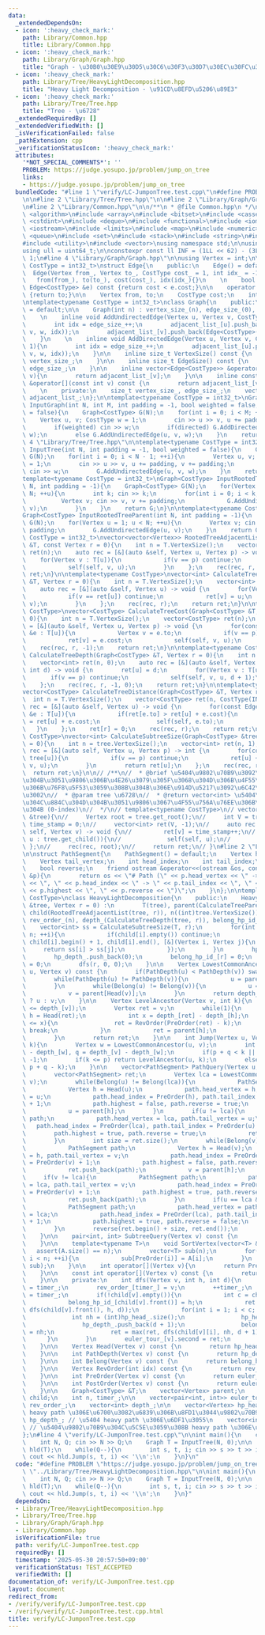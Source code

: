 ```yaml
---
data:
  _extendedDependsOn:
  - icon: ':heavy_check_mark:'
    path: Library/Common.hpp
    title: Library/Common.hpp
  - icon: ':heavy_check_mark:'
    path: Library/Graph/Graph.hpp
    title: "Graph - \u30B0\u30E9\u30D5\u30C6\u30F3\u30D7\u30EC\u30FC\u30C8"
  - icon: ':heavy_check_mark:'
    path: Library/Tree/HeavyLightDecomposition.hpp
    title: "Heavy Light Decomposition - \u91CD\u8EFD\u5206\u89E3"
  - icon: ':heavy_check_mark:'
    path: Library/Tree/Tree.hpp
    title: "Tree - \u6728"
  _extendedRequiredBy: []
  _extendedVerifiedWith: []
  _isVerificationFailed: false
  _pathExtension: cpp
  _verificationStatusIcon: ':heavy_check_mark:'
  attributes:
    '*NOT_SPECIAL_COMMENTS*': ''
    PROBLEM: https://judge.yosupo.jp/problem/jump_on_tree
    links:
    - https://judge.yosupo.jp/problem/jump_on_tree
  bundledCode: "#line 1 \"verify/LC-JumponTree.test.cpp\"\n#define PROBLEM \"https://judge.yosupo.jp/problem/jump_on_tree\"\
    \n\n#line 2 \"Library/Tree/Tree.hpp\"\n\n#line 2 \"Library/Graph/Graph.hpp\"\n\
    \n#line 2 \"Library/Common.hpp\"\n\n/**\n * @file Common.hpp\n */\n\n#include\
    \ <algorithm>\n#include <array>\n#include <bitset>\n#include <cassert>\n#include\
    \ <cstdint>\n#include <deque>\n#include <functional>\n#include <iomanip>\n#include\
    \ <iostream>\n#include <limits>\n#include <map>\n#include <numeric>\n#include\
    \ <queue>\n#include <set>\n#include <stack>\n#include <string>\n#include <tuple>\n\
    #include <utility>\n#include <vector>\nusing namespace std;\n\nusing ll = int64_t;\n\
    using ull = uint64_t;\n\nconstexpr const ll INF = (1LL << 62) - (3LL << 30) -\
    \ 1;\n#line 4 \"Library/Graph/Graph.hpp\"\n\nusing Vertex = int;\n\ntemplate<typename\
    \ CostType = int32_t>\nstruct Edge{\n    public:\n    Edge() = default;\n\n  \
    \  Edge(Vertex from_, Vertex to_, CostType cost_ = 1, int idx_ = -1) :\n     \
    \   from(from_), to(to_), cost(cost_), idx(idx_){}\n    \n    bool operator<(const\
    \ Edge<CostType> &e) const {return cost < e.cost;}\n\n    operator int() const\
    \ {return to;}\n\n    Vertex from, to;\n    CostType cost;\n    int idx;\n};\n\
    \ntemplate<typename CostType = int32_t>\nclass Graph{\n    public:\n    Graph()\
    \ = default;\n\n    Graph(int n) : vertex_size_(n), edge_size_(0), adjacent_list_(n){}\n\
    \    \n    inline void AddUndirectedEdge(Vertex u, Vertex v, CostType w = 1){\n\
    \        int idx = edge_size_++;\n        adjacent_list_[u].push_back(Edge<CostType>(u,\
    \ v, w, idx));\n        adjacent_list_[v].push_back(Edge<CostType>(v, u, w, idx));\n\
    \    }\n    \n    inline void AddDirectedEdge(Vertex u, Vertex v, CostType w =\
    \ 1){\n        int idx = edge_size_++;\n        adjacent_list_[u].push_back(Edge<CostType>(u,\
    \ v, w, idx));\n    }\n\n    inline size_t VertexSize() const {\n        return\
    \ vertex_size_;\n    }\n\n    inline size_t EdgeSize() const {\n        return\
    \ edge_size_;\n    }\n\n    inline vector<Edge<CostType>> &operator[](const int\
    \ v){\n        return adjacent_list_[v];\n    }\n\n    inline const vector<Edge<CostType>>\
    \ &operator[](const int v) const {\n        return adjacent_list_[v];\n    }\n\
    \    \n    private:\n    size_t vertex_size_, edge_size_;\n    vector<vector<Edge<CostType>>>\
    \ adjacent_list_;\n};\n\ntemplate<typename CostType = int32_t>\nGraph<CostType>\
    \ InputGraph(int N, int M, int padding = -1, bool weighted = false, bool directed\
    \ = false){\n    Graph<CostType> G(N);\n    for(int i = 0; i < M; ++i){\n    \
    \    Vertex u, v; CostType w = 1;\n        cin >> u >> v, u += padding, v += padding;\n\
    \        if(weighted) cin >> w;\n        if(directed) G.AddDirectedEdge(u, v,\
    \ w);\n        else G.AddUndirectedEdge(u, v, w);\n    }\n    return G;\n}\n#line\
    \ 4 \"Library/Tree/Tree.hpp\"\n\ntemplate<typename CostType = int32_t>\nGraph<CostType>\
    \ InputTree(int N, int padding = -1, bool weighted = false){\n    Graph<CostType>\
    \ G(N);\n    for(int i = 0; i < N - 1; ++i){\n        Vertex u, v; CostType w\
    \ = 1;\n        cin >> u >> v, u += padding, v += padding;\n        if(weighted)\
    \ cin >> w;\n        G.AddUndirectedEdge(u, v, w);\n    }\n    return G;\n}\n\n\
    template<typename CostType = int32_t>\nGraph<CostType> InputRootedTreeChild(int\
    \ N, int padding = -1){\n    Graph<CostType> G(N);\n    for(Vertex u = 0; u <\
    \ N; ++u){\n        int k; cin >> k;\n        for(int i = 0; i < k; ++i){\n  \
    \          Vertex v; cin >> v, v += padding;\n            G.AddUndirectedEdge(u,\
    \ v);\n        }\n    }\n    return G;\n}\n\ntemplate<typename CostType = int32_t>\n\
    Graph<CostType> InputRootedTreeParent(int N, int padding = -1){\n    Graph<CostType>\
    \ G(N);\n    for(Vertex u = 1; u < N; ++u){\n        Vertex v; cin >> v, v +=\
    \ padding;\n        G.AddUndirectedEdge(u, v);\n    }\n    return G;\n}\n\ntemplate<typename\
    \ CostType = int32_t>\nvector<vector<Vertex>> RootedTreeAdjacentList(const Graph<CostType>\
    \ &T, const Vertex r = 0){\n    int n = T.VertexSize();\n    vector<vector<Vertex>>\
    \ ret(n);\n    auto rec = [&](auto &self, Vertex u, Vertex p) -> void {\n    \
    \    for(Vertex v : T[u]){\n            if(v == p) continue;\n            ret[u].push_back(v);\n\
    \            self(self, v, u);\n        }\n    };\n    rec(rec, r, -1);\n    return\
    \ ret;\n}\n\ntemplate<typename CostType>\nvector<int> CalculateTreeParent(Graph<CostType>\
    \ &T, Vertex r = 0){\n    int n = T.VertexSize();\n    vector<int> ret(n, -1);\n\
    \    auto rec = [&](auto &self, Vertex u) -> void {\n        for(Vertex v : T[u]){\n\
    \            if(v == ret[u]) continue;\n            ret[v] = u;\n            self(self,\
    \ v);\n        }\n    };\n    rec(rec, r);\n    return ret;\n}\n\ntemplate<typename\
    \ CostType>\nvector<CostType> CalculateTreeCost(Graph<CostType> &T, Vertex r =\
    \ 0){\n    int n = T.VertexSize();\n    vector<CostType> ret(n);\n    auto rec\
    \ = [&](auto &self, Vertex u, Vertex p) -> void {\n        for(const Edge<CostType>\
    \ &e : T[u]){\n            Vertex v = e.to;\n            if(v == p) continue;\n\
    \            ret[v] = e.cost;\n            self(self, v, u);\n        }\n    };\n\
    \    rec(rec, r, -1);\n    return ret;\n}\n\ntemplate<typename CostType>\nvector<int>\
    \ CalculateTreeDepth(Graph<CostType> &T, Vertex r = 0){\n    int n = T.VertexSize();\n\
    \    vector<int> ret(n, 0);\n    auto rec = [&](auto &self, Vertex u, Vertex p,\
    \ int d) -> void {\n        ret[u] = d;\n        for(Vertex v : T[u]){\n     \
    \       if(v == p) continue;\n            self(self, v, u, d + 1);\n        }\n\
    \    };\n    rec(rec, r, -1, 0);\n    return ret;\n}\n\ntemplate<typename CostType>\n\
    vector<CostType> CalculateTreeDistance(Graph<CostType> &T, Vertex r = 0){\n  \
    \  int n = T.VertexSize();\n    vector<CostType> ret(n, CostType(INF));\n    auto\
    \ rec = [&](auto &self, Vertex u) -> void {\n        for(const Edge<CostType>\
    \ &e : T[u]){\n            if(ret[e.to] > ret[u] + e.cost){\n                ret[e.to]\
    \ = ret[u] + e.cost;\n                self(self, e.to);\n            }\n     \
    \   }\n    };\n    ret[r] = 0;\n    rec(rec, r);\n    return ret;\n}\n\ntemplate<typename\
    \ CostType>\nvector<int> CalculateSubtreeSize(Graph<CostType> &tree, Vertex r\
    \ = 0){\n    int n = tree.VertexSize();\n    vector<int> ret(n, 1);\n    auto\
    \ rec = [&](auto self, Vertex u, Vertex p) -> int {\n        for(const int v :\
    \ tree[u]){\n            if(v == p) continue;\n            ret[u] += self(self,\
    \ v, u);\n        }\n        return ret[u];\n    };\n    rec(rec, r, -1);\n  \
    \  return ret;\n}\n\n// /**\n//  * @brief \u5404\u9802\u70B9\u3092\u884C\u304D\
    \u304B\u3051\u9806\u306B\u4E26\u3079\u305F\u3068\u304D\u306B\u4F55\u756A\u76EE\
    \u306B\u76F8\u5F53\u3059\u308B\u304B\u306E\u914D\u5217\u3092\u6C42\u3081\u308B\
    \u3002\n//  * @param tree \u6728\n//  * @return vector<int> \u5404\u9802\u70B9\
    \u304C\u884C\u304D\u304B\u3051\u9806\u3067\u4F55\u756A\u76EE\u306B\u306A\u308B\
    \u304B (0-index)\n//  */\n// template<typename CostType>\n// vector<int> CalculatePreOrder(RootedTree<CostType>\
    \ &tree){\n//     Vertex root = tree.get_root();\n//     int V = tree.get_vertex_size(),\
    \ time_stamp = 0;\n//     vector<int> ret(V, -1);\n//     auto rec = [&](auto\
    \ self, Vertex v) -> void {\n//         ret[v] = time_stamp++;\n//         for(Vertex\
    \ u : tree.get_child()){\n//             self(self, u);\n//         }\n//    \
    \ };\n//     rec(rec, root);\n//     return ret;\n// }\n#line 2 \"Library/Tree/HeavyLightDecomposition.hpp\"\
    \n\nstruct PathSegment{\n    PathSegment() = default;\n    Vertex head_vertex;\n\
    \    Vertex tail_vertex;\n    int head_index;\n    int tail_index;\n    bool highest;\n\
    \    bool reverse;\n    friend ostream &operator<<(ostream &os, const PathSegment\
    \ &p){\n        return os << \"# Path (\" << p.head_vertex << \" -> \" << p.tail_vertex\
    \ << \", \" << p.head_index << \" -> \" << p.tail_index << \", \" << boolalpha\
    \ << p.highest << \", \" << p.reverse << \")\";\n    }\n};\n\ntemplate<typename\
    \ CostType>\nclass HeavyLightDecomposition{\n    public:\n    HeavyLightDecomposition(Graph<CostType>\
    \ &tree, Vertex r = 0) :\n        T(tree), parent(CalculateTreeParent(tree, r)),\
    \ child(RootedTreeAdjacentList(tree, r)), n((int)tree.VertexSize()), euler_tour_(n),\
    \ rev_order_(n), depth_(CalculateTreeDepth(tree, r)), belong_hp_id_(n){\n    \
    \    vector<int> ss = CalculateSubtreeSize(T, r);\n        for(int i = 0; i <\
    \ n; ++i){\n            if(child[i].empty()) continue;\n            nth_element(child[i].begin(),\
    \ child[i].begin() + 1, child[i].end(), [&](Vertex i, Vertex j){\n           \
    \     return ss[i] > ss[j];\n            });\n        }\n        hp_head_.push_back(r);\n\
    \        hp_depth_.push_back(0);\n        belong_hp_id_[r] = 0;\n        timer_\
    \ = 0;\n        dfs(r, 0, 0);\n    }\n\n    Vertex LowestCommonAncestor(Vertex\
    \ u, Vertex v) const {\n        if(PathDepth(u) < PathDepth(v)) swap(u, v);\n\
    \        while(PathDepth(u) != PathDepth(v)){\n            u = parent[Head(u)];\n\
    \        }\n        while(Belong(u) != Belong(v)){\n            u = parent[Head(u)];\n\
    \            v = parent[Head(v)];\n        }\n        return depth_[u] < depth_[v]\
    \ ? u : v;\n    }\n\n    Vertex LevelAncestor(Vertex v, int k){\n        assert(k\
    \ <= depth_[v]);\n        Vertex ret = v;\n        while(1){\n            int\
    \ h = Head(ret);\n            int x = depth_[ret] - depth_[h];\n            if(k\
    \ <= x){\n                ret = RevOrder(PreOrder(ret) - k);\n               \
    \ break;\n            }\n            ret = parent[h];\n            k -= x + 1;\n\
    \        }\n        return ret;\n    }\n\n    int Jump(Vertex u, Vertex v, int\
    \ k){\n        Vertex w = LowestCommonAncestor(u, v);\n        int p = depth_[u]\
    \ - depth_[w], q = depth_[v] - depth_[w];\n        if(p + q < k || k < 0) return\
    \ -1;\n        if(k <= p) return LevelAncestor(u, k);\n        else return LevelAncestor(v,\
    \ p + q - k);\n    }\n\n    vector<PathSegment> PathQuery(Vertex u, Vertex v){\n\
    \        vector<PathSegment> ret;\n        Vertex lca = LowestCommonAncestor(u,\
    \ v);\n        while(Belong(u) != Belong(lca)){\n            PathSegment path;\n\
    \            Vertex h = Head(u);\n            path.head_vertex = h, path.tail_vertex\
    \ = u;\n            path.head_index = PreOrder(h), path.tail_index = PreOrder(u)\
    \ + 1;\n            path.highest = false, path.reverse = true;\n            ret.push_back(path);\n\
    \            u = parent[h];\n        }\n        if(u != lca){\n            PathSegment\
    \ path;\n            path.head_vertex = lca, path.tail_vertex = u;\n         \
    \   path.head_index = PreOrder(lca), path.tail_index = PreOrder(u) + 1;\n    \
    \        path.highest = true, path.reverse = true;\n            ret.push_back(path);\n\
    \        }\n        int size = ret.size();\n        while(Belong(v) != Belong(lca)){\n\
    \            PathSegment path;\n            Vertex h = Head(v);\n            path.head_vertex\
    \ = h, path.tail_vertex = v;\n            path.head_index = PreOrder(h), path.tail_index\
    \ = PreOrder(v) + 1;\n            path.highest = false, path.reverse = false;\n\
    \            ret.push_back(path);\n            v = parent[h];\n        }\n   \
    \     if(v != lca){\n            PathSegment path;\n            path.head_vertex\
    \ = lca, path.tail_vertex = v;\n            path.head_index = PreOrder(lca), path.tail_index\
    \ = PreOrder(v) + 1;\n            path.highest = true, path.reverse = false;\n\
    \            ret.push_back(path);\n        }\n        if(u == lca && v == lca){\n\
    \            PathSegment path;\n            path.head_vertex = path.tail_vertex\
    \ = lca;\n            path.head_index = PreOrder(lca), path.tail_index = PreOrder(lca)\
    \ + 1;\n            path.highest = true, path.reverse = false;\n            ret.push_back(path);\n\
    \        }\n        reverse(ret.begin() + size, ret.end());\n        return ret;\n\
    \    }\n\n    pair<int, int> SubtreeQuery(Vertex v) const {\n        return euler_tour_[v];\n\
    \    }\n\n    template<typename T>\n    void SortVertex(vector<T> &A){\n     \
    \   assert(A.size() == n);\n        vector<T> sub(n);\n        for(int i = 0;\
    \ i < n; ++i){\n            sub[PreOrder(i)] = A[i];\n        }\n        swap(A,\
    \ sub);\n    }\n\n    int operator[](Vertex v){\n        return PreOrder(v);\n\
    \    }\n\n    const int operator[](Vertex v) const {\n        return PreOrder(v);\n\
    \    }\n\n    private:\n    int dfs(Vertex v, int h, int d){\n        euler_tour_[v].first\
    \ = timer_;\n        rev_order_[timer_] = v;\n        ++timer_;\n        int ret\
    \ = timer_;\n        if(!child[v].empty()){\n            int c = child[v].size();\n\
    \            belong_hp_id_[child[v].front()] = h;\n            ret = max(ret,\
    \ dfs(child[v].front(), h, d));\n            for(int i = 1; i < c; ++i){\n   \
    \             int nh = (int)hp_head_.size();\n                hp_head_.push_back(child[v][i]);\n\
    \                hp_depth_.push_back(d + 1);\n                belong_hp_id_[child[v][i]]\
    \ = nh;\n                ret = max(ret, dfs(child[v][i], nh, d + 1));\n      \
    \      }\n        }\n        euler_tour_[v].second = ret;\n        return ret;\n\
    \    }\n\n    Vertex Head(Vertex v) const {\n        return hp_head_[belong_hp_id_[v]];\n\
    \    }\n\n    int PathDepth(Vertex v) const {\n        return hp_depth_[belong_hp_id_[v]];\n\
    \    }\n\n    int Belong(Vertex v) const {\n        return belong_hp_id_[v];\n\
    \    }\n\n    Vertex RevOrder(int idx) const {\n        return rev_order_[idx];\n\
    \    }\n\n    int PreOrder(Vertex v) const {\n        return euler_tour_[v].first;\n\
    \    }\n\n    int PostOrder(Vertex v) const {\n        return euler_tour_[v].second;\n\
    \    }\n\n    Graph<CostType> &T;\n    vector<Vertex> parent;\n    vector<vector<Vertex>>\
    \ child;\n    int n, timer_;\n\n    vector<pair<int, int>> euler_tour_;\n    vector<Vertex>\
    \ rev_order_;\n    vector<int> depth_;\n\n    vector<Vertex> hp_head_; // \u5404\
    \ heavy path \u306E\u6700\u3082\u6839\u306B\u8FD1\u3044\u9802\u70B9\n    vector<int>\
    \ hp_depth_; // \u5404 heavy path \u306E\u6DF1\u3055\n    vector<int> belong_hp_id_;\
    \ // \u5404\u9802\u70B9\u304C\u5C5E\u3059\u308B heavy path \u306E\u756A\u53F7\n\
    };\n#line 4 \"verify/LC-JumponTree.test.cpp\"\n\nint main(){\n    cin.tie(0)->sync_with_stdio(false);\n\
    \    int N, Q; cin >> N >> Q;\n    Graph T = InputTree(N, 0);\n\n    HeavyLightDecomposition\
    \ hld(T);\n    while(Q--){\n        int s, t, i; cin >> s >> t >> i;\n       \
    \ cout << hld.Jump(s, t, i) << '\\n';\n    }\n}\n"
  code: "#define PROBLEM \"https://judge.yosupo.jp/problem/jump_on_tree\"\n\n#include\
    \ \"../Library/Tree/HeavyLightDecomposition.hpp\"\n\nint main(){\n    cin.tie(0)->sync_with_stdio(false);\n\
    \    int N, Q; cin >> N >> Q;\n    Graph T = InputTree(N, 0);\n\n    HeavyLightDecomposition\
    \ hld(T);\n    while(Q--){\n        int s, t, i; cin >> s >> t >> i;\n       \
    \ cout << hld.Jump(s, t, i) << '\\n';\n    }\n}"
  dependsOn:
  - Library/Tree/HeavyLightDecomposition.hpp
  - Library/Tree/Tree.hpp
  - Library/Graph/Graph.hpp
  - Library/Common.hpp
  isVerificationFile: true
  path: verify/LC-JumponTree.test.cpp
  requiredBy: []
  timestamp: '2025-05-30 20:57:50+09:00'
  verificationStatus: TEST_ACCEPTED
  verifiedWith: []
documentation_of: verify/LC-JumponTree.test.cpp
layout: document
redirect_from:
- /verify/verify/LC-JumponTree.test.cpp
- /verify/verify/LC-JumponTree.test.cpp.html
title: verify/LC-JumponTree.test.cpp
---
```

